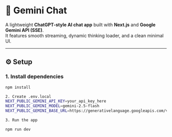 # 💬 Gemini Chat

A lightweight **ChatGPT-style AI chat app** built with **Next.js** and **Google Gemini API (SSE)**.  
It features smooth streaming, dynamic thinking loader, and a clean minimal UI.

---

## ⚙️ Setup

### 1. Install dependencies

```bash
npm install

2. Create .env.local
NEXT_PUBLIC_GEMINI_API_KEY=your_api_key_here
NEXT_PUBLIC_GEMINI_MODEL=gemini-2.5-flash
NEXT_PUBLIC_GEMINI_BASE_URL=https://generativelanguage.googleapis.com/v1beta/models

3. Run the app

npm run dev
```
